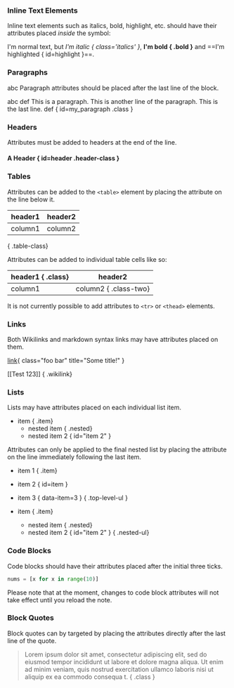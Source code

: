 ### Inline Text Elements

Inline text elements such as italics, bold, highlight, etc. should have their attributes placed _inside_ the symbol:


I'm normal text, but *I'm italic { class='italics' }*, **I'm bold { .bold }** and ==I'm highlighted { id=highlight }==.



### Paragraphs
abc
Paragraph attributes should be placed after the last line of the block.

abc def
This is a paragraph.
This is another line of the paragraph.
This is the last line. def
{ id=my_paragraph .class }


### Headers

Attributes must be added to headers at the end of the line.

#### A Header { id=header .header-class }

### Tables

Attributes can be added to the `<table>` element by placing the attribute on the line below it.


| header1 | header2 |
| ------- | ------- |
| column1 | column2 |
{ .table-class}


Attributes can be added to individual table cells like so:


| header1 { .class} | header2                |
| ------------------ | ---------------------- |
| column1            | column2 { .class-two} |


It is not currently possible to add attributes to `<tr>` or `<thead>` elements.

### Links

Both Wikilinks and markdown syntax links may have attributes placed on them.

[link](http://example.com){ class="foo bar" title="Some title!" }

[[Test 123]] { .wikilink}

### Lists

Lists may have attributes placed on each individual list item.


-   item { .item}
    -   nested item { .nested}
    -   nested item 2 { id="item 2" }


Attributes can only be applied to the final nested list by placing the attribute on the line immediately following the last item.


-   item 1 { .item}
-   item 2 { id=item }
-   item 3 { data-item=3 }
{ .top-level-ul }



-   item { .item}
    -   nested item { .nested}
    -   nested item 2 { id="item 2" }
        { .nested-ul}


### Code Blocks

Code blocks should have their attributes placed after the initial three ticks.


```python { data-python="code" .class }
nums = [x for x in range(10)]
```


Please note that at the moment, changes to code block attributes will not take effect until you reload the note.

### Block Quotes

Block quotes can by targeted by placing the attributes directly after the last line of the quote.


> Lorem ipsum dolor sit amet, consectetur adipiscing elit, sed do eiusmod tempor incididunt ut labore et dolore magna aliqua. 
> Ut enim ad minim veniam, quis nostrud exercitation ullamco laboris nisi ut aliquip ex ea commodo consequa t.
{ .class }